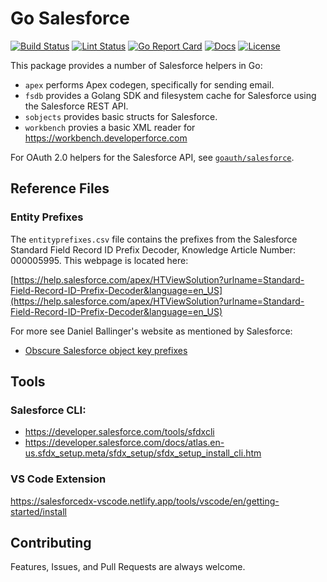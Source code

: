# Go Salesforce

[![Build Status][build-status-svg]][build-status-url]
[![Lint Status][lint-status-svg]][lint-status-url]
[![Go Report Card][goreport-svg]][goreport-url]
[![Docs][docs-godoc-svg]][docs-godoc-url]
[![License][license-svg]][license-url]

This package provides a number of Salesforce helpers in Go:

* `apex` performs Apex codegen, specifically for sending email.
* `fsdb` provides a Golang SDK and filesystem cache for Salesforce using the Salesforce REST API.
* `sobjects` provides basic structs for Salesforce.
* `workbench` provies a basic XML reader for https://workbench.developerforce.com

For OAuth 2.0 helpers for the Salesforce API, see [`goauth/salesforce`](https://github.com/grokify/goauth/tree/master/salesforce).

## Reference Files

### Entity Prefixes

The `entityprefixes.csv` file contains the prefixes from the Salesforce Standard Field Record ID Prefix Decoder, Knowledge Article Number: 000005995. This webpage is located here:

[https://help.salesforce.com/apex/HTViewSolution?urlname=Standard-Field-Record-ID-Prefix-Decoder&language=en_US](https://help.salesforce.com/apex/HTViewSolution?urlname=Standard-Field-Record-ID-Prefix-Decoder&language=en_US)

For more see Daniel Ballinger's website as mentioned by Salesforce:

* [Obscure Salesforce object key prefixes](http://www.fishofprey.com/2011/09/obscure-salesforce-object-key-prefixes.html)

## Tools

### Salesforce CLI:

* https://developer.salesforce.com/tools/sfdxcli
* https://developer.salesforce.com/docs/atlas.en-us.sfdx_setup.meta/sfdx_setup/sfdx_setup_install_cli.htm

### VS Code Extension

https://salesforcedx-vscode.netlify.app/tools/vscode/en/getting-started/install

## Contributing

Features, Issues, and Pull Requests are always welcome.

 [build-status-svg]: https://github.com/grokify/go-salesforce/actions/workflows/ci.yaml/badge.svg?branch=master
 [build-status-url]: https://github.com/grokify/go-salesforce/actions/workflows/ci.yaml
 [lint-status-svg]: https://github.com/grokify/go-salesforce/actions/workflows/lint.yaml/badge.svg?branch=master
 [lint-status-url]: https://github.com/grokify/go-salesforce/actions/workflows/lint.yaml
 [goreport-svg]: https://goreportcard.com/badge/github.com/grokify/go-salesforce
 [goreport-url]: https://goreportcard.com/report/github.com/grokify/go-salesforce
 [codeclimate-status-svg]: https://codeclimate.com/github/grokify/go-salesforce/badges/gpa.svg
 [codeclimate-status-url]: https://codeclimate.com/github/grokify/go-salesforce
 [docs-godoc-svg]: https://pkg.go.dev/badge/github.com/grokify/go-salesforce
 [docs-godoc-url]: https://pkg.go.dev/github.com/grokify/go-salesforce
 [license-svg]: https://img.shields.io/badge/license-MIT-blue.svg
 [license-url]: https://github.com/grokify/go-salesforce/blob/master/LICENSE
